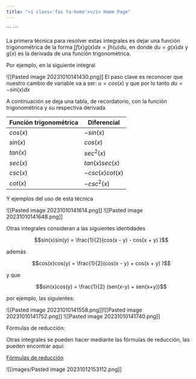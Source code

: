 ```yaml
---
title: "<i class='fas fa-home'></i> Home Page"
---
```


<div class="hidden-code">
```
<script>
MathJax = {
   tex: {
    tags: 'ams'
  },
    chtml: {
        scale: 1.3
},
    svg: {
         scale: 1.3
    }
 };
</script>
``` </div>
<link rel="stylesheet" href="https://cdnjs.cloudflare.com/ajax/libs/font-awesome/6.0.0-beta3/css/all.min.css">

La primera técnica para resolver estas integrales es dejar una función trigonométrica de la forma $\int f(x) g(x) dx = \int h(u) du$, en donde $du = g(x) dx$ y $g(x)$ es la derivada de una función trigonométrica.

Por ejemplo, en la siguiente integral

![[Pasted image 20231010141430.png]]
El paso clave es reconocer que nuestro cambio de  variable va a ser: $u = cos(x)$ y que por lo tanto $du = -sin(x) dx$

A continuación se deja una tabla, de recordatorio, con la función trigonométrica y su respectiva derivada


| Función trigonométrica      | Diferencial |
| ----------- | ----------- |
| $cos(x)$      | $-sin(x)$       |
| $sin(x)$      | $cos(x)$       |
| $tan(x)$      | $sec^2(x)$       |
| $sec(x)$      | $tan(x)sec(x)$       |
| $csc(x)$      | $-csc(x)cot(x)$       |
| $cot(x)$      | $-csc^2(x)$       |



Y ejemplos del uso de esta técnica

![[Pasted image 20231010141614.png]]
![[Pasted image 20231010141648.png]]

Otras integrales consideran a las siguientes identidades


$$sin(x)sin(y) = \frac{1}{2}(cos(x - y) - cos(x + y) )$$


además


$$cos(x)cos(y) = \frac{1}{2}(cos(x - y) + cos(x + y) )$$

y que


$$sin(x)cos(y) = \frac{1}{2} (sen(x-y) + sen(x+y))$$

por ejemplo, las siguientes:

![[Pasted image 20231010141558.png]]![[Pasted image 20231010141752.png]]
![[Pasted image 20231010141740.png]]

Fórmulas de reducción:

Otras integrales se pueden hacer mediante las fórmulas de reducción, las pueden encontrar aquí:

[Fórmulas de reducción](https://en.wikipedia.org/wiki/Integration_by_reduction_formulae)

![[images/Pasted image 20231012153112.png]]


